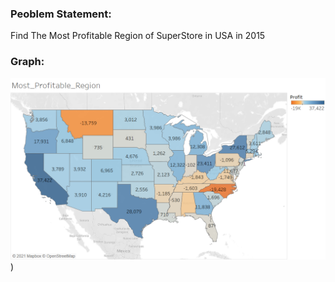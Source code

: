 ### Peoblem Statement:
Find The  Most Profitable Region of SuperStore in USA in 2015

### Graph:

![cert](Most-Profitable-Region.png))
